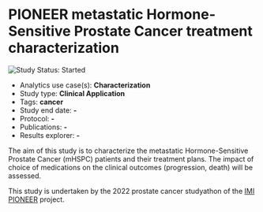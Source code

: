 PIONEER metastatic Hormone-Sensitive Prostate Cancer treatment characterization
=============

<img src="https://img.shields.io/badge/Study%20Status-Started-blue.svg" alt="Study Status: Started">

- Analytics use case(s): **Characterization**
- Study type: **Clinical Application**
- Tags: **cancer**
- Study end date: **-**
- Protocol: **-**
- Publications: **-**
- Results explorer: **-**

The aim of this study is to characterize the metastatic Hormone-Sensitive Prostate Cancer (mHSPC) patients and their treatment plans. The impact of choice of medications on the clinical outcomes (progression, death) will be assessed.

This study is undertaken by the 2022 prostate cancer studyathon of the [IMI PIONEER](https://prostate-pioneer.eu) project.
